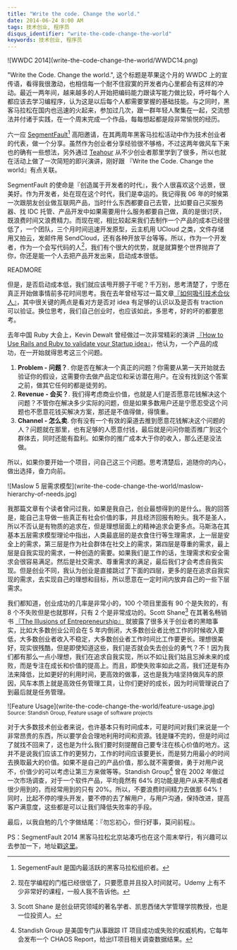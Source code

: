 ```yaml
---
title: "Write the code. Change the world."
date: 2014-06-24 8:00 AM
tags: 技术创业, 程序员
disqus_identifier: "write-the-code-change-the-world"
keywords: 技术创业, 程序员
---
```


<aside class="aside">
  ![WWDC 2014](write-the-code-change-the-world/WWDC14.png)
</aside>

"Write the Code. Change the world.", 这个标题是苹果这个月的 WWDC 上的宣传语，看得我很激动，也相信每一个耐不住寂寞的开发者内心里都会有这样的冲动。最近一两年间，越来越多的人开始把编码能力跟读写能力做比较，呼吁每个人都应该去学习编程序，认为这是以后每个人都需要掌握的基础技能。与之同时，黑客马拉松在国内也迅速的火起来，参加过几次，跟一群年轻人聚集在一起，交流想法并付诸于实践，在一个周末完成一个作品，每每想起都是段非常愉悦的经历。

六一应 [SegmentFault](http://segmentfault.com)[^1] 高阳邀请，在其两周年黑客马拉松活动中作为技术创业者的代表，做一个分享。虽然作为创业者分享经验很不够格，不过这两年做风车下来也的确有一些想法，另外通过 [Teahour](http://teahour.fm) 从不少创业者那里学到了很多，所以也就在活动上做了一次简短的即兴演讲，刚好跟 『Write the Code. Change the world』有点关联。

SegmentFault 的使命是『创造属于开发者的时代』，我个人很喜欢这个远景，很美好。作为开发者，处在现在这个时代，我们是幸运的。我记得我 06 年的时候第一次跟朋友创业做互联网产品，当时什么东西都要自己去管，比如要自己买服务器、找 IDC 托管、产品开发中如果需要用什么服务都要自己做，真的是很讨厌，既浪费时间又浪费精力。而现在呢，相比较起来我们去制作一个产品的成本已经很低了，一个团队，三个月时间迅速开发原型，云主机用 UCloud 之类，文件存储用又拍云，发邮件用 SendCloud，还有各种开放平台等等。所以，作为一个开发者，作为一个会写代码的人[^2]，我们有个很大的优势，就是就算整个世界抛弃了你，你还是能一个人去把产品开发出来，启动成本很低。

READMORE

但是，是否启动成本低，我们就应该甩开膀子干呢？千万别，思考清楚了，宁愿在真正开始做事情前多花时间思考。我在去年曾经写过一篇文章[『如何吸引技术合伙人』](http://yedingding.com/2013/10/11/how-to-find-tech-cofounder.html)，其中很关键的两点是看对方是否对 idea 有足够的认识以及是否有 traction 可以验证。换位思考，我们自己创业时，也应该如此，多思考，好的坏的都要思考。

去年中国 Ruby 大会上，Kevin Dewalt 曾经做过一次非常精彩的演讲 [『How to Use Rails and Ruby to validate your Startup idea』](http://www.infoq.com/cn/presentations/combination-ror-and-better-startup-strategy-in-business)，他认为，一个产品的成功，在一开始就得思考这三个问题。

1. **Problem - 问题？**. 你是否在解决一个真正的问题？你需要从第一天开始就去验证你的假设，这需要你去做产品定位和采访潜在用户。在没有找到这个答案之前，做其它任何的都是徒劳的。
2. **Revenue - 会买？**. 我们得考虑商业价值，也就是人们是否愿意花钱解决这个问题？不管你在解决多少实际的问题，但是如果多数用户还是宁愿忍受这个问题也不愿意花钱买解决方案，那还是不值得做，得慎重。
3. **Channel - 怎么卖**. 你有没有一个有效的渠道去推到愿意花钱解决这个问题的人？问题就在那里，也有足够的人愿意付钱，最后就是问问你能否推广到这个群体去，同时还能有盈利。如果你的推广成本大于你的收入，那么还是没法做。

所以，如果你要开始一个项目，问自己这三个问题。思考清楚后，追随你的内心，做出选择，奋力向前。

<aside class="aside">
  ![Maslow 5 层需求模型](write-the-code-change-the-world/maslow-hierarchy-of-needs.jpg)
</aside>

我那篇文章有个读者曾问过我，如果是我自己，创业最想得到的是什么。我的回答是，能自己主导做一些真正有社会价值的事，并且经济回报有盼头。我不是圣人，所以不否认是有物质的追求在，但是理想层面上的精神追求会更多点。马斯洛在其基本五层需求模型理论中指出，人类最底层的是衣食住行等生理需求，上一层是安全上的需求，第三层是作为社会群体在社交上的需求，第四层是尊重的需求，最上层是自我实现的需求，一种创造的需要。如果我们是工作的话，生理需求和安全需求会很容易满足。然后是社交需求、尊重需求的满足，最后我们才会考虑自我实现。但是创业不同，我认为创业是直接跳过了下面的四层，更多的是在追求自我实现的需求，去实现自己的理想和目标，所以愿意在一定时间内放弃自己的一些下层需求。

我们都知道，创业成功的几率是非常小的，100 个项目里面有 90 个是失败的，有 8 个不失败但是也就那样，只有 2 个是非常成功的。Scott Shane[^3] 在其著名畅销书 [『The Illusions of Entrepreneurship』](http://www.amazon.com/The-Illusions-Entrepreneurship-Entrepreneurs-Investors/dp/0300158564) 就披露了很多关于创业者的黑暗事实，比如大多数创业公司会在 5 年内倒闭，大多数创业者比他工作的时候收入要低，大多数创业者收入不稳定，大多数创业者工作时间比工作要更长。理想很美好，现实很残酷，但是即使知道这些，我们是否就会失去创业的勇气？不！因为我们都有那么一点小理想，我们在追求自我实现，所以不如让我们姑且忘掉未来的成败，而是专注在成长和价值的提高上。而且，即使失败率如此之高，我们还是有办法来降低，比如更好的利用时间，更高效的做事，这也是我为啥坚持做风车的原因，风车本质上就是高效任务管理工具，让你们更好的成长，因为时间管理说白了到最后就是任务管理。

<aside class="aside">
  ![Feature Usage](write-the-code-change-the-world/feature-usage.jpg)<br/>
  <small>Source: Standish Group, Feature usage of software projects</small>
</aside>

对于大多数技术创业者来说，也许基本只有时间成本，可是时间对我们来说是一个非常昂贵的东西，所以要学会合理地利用时间和资源。钱是赚不完的，但是时间过了就找不回来了，这也是为什么我们要时刻提醒自己要专注在核心价值的地方。这并不是说我们应该工作的更努力，工作的时间应该要更长，而是努力用最小的时间去换取最大的价值。如果不是自己的产品价值，那么就不需要做，勇于对用户说不，价值少的可以考虑让第三方来做等等。Standish Group[^4] 曾在 2002 年做过一次市场调查，对于一个软件产品，平均竟然有 64% 的功能是用户从来不用或者很少用到的，而经常用到的只有 20%。所以，不要浪费时间精力去做那 64%！同时，比起不停的埋头开发，要不停的去了解用户，与用户沟通，保持改进，提高客户满意度，这些都是可以让我们降低失败率的手段。

最后，以我自勉的几个字做结尾：『勿忘初心，但行好事，莫问前程』。

PS：SegmentFault 2014 黑客马拉松北京站凑巧也在这个周末举行，有兴趣可以去参加一下，地址戳[这里](http://segmentfault.com/e/hackathon-beijing-2014)。

[^1]: SegementFault 是国内最活跃的黑客马拉松组织者。

[^2]: 现在学编程的门槛已经很低了，只要愿意并且投入时间就可。Udemy 上有不少非常好的课程，一般人我不告诉他。

[^3]: Scott Shane 是创业研究领域的著名学者、凯思西储大学管理学院教授，也是一位投资人。

[^4]: Standish Group 是美国专门从事跟踪 IT 项目成功或失败的权威机构，它每年会发布一个 CHAOS Report，给出IT项目相关调查数据结果。
